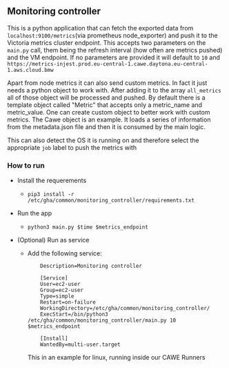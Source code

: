 ## Monitoring controller

This is a python application that can fetch the exported data from `localhost:9100/metrics`(via prometheus
node_exporter) and push it to the Victoria metrics cluster endpoint.
This accepts two parameters on the `main.py` call, them being the refresh interval (how often are metrics pushed) and
the VM endpoint.
If no parameters are provided it will default to `10` and `https://metrics-injest.prod.eu-central-1.cawe.daytona.eu-central-1.aws.cloud.bmw`

Apart from node metrics it can also send custom metrics. In fact it just needs a python object to work with. After
adding it to the array `all_metrics` all of those object will be processed and pushed.
By default there is a template object called "Metric" that accepts only a metric_name and metric_value. One can create
custom object to better work with custom metrics. The Cawe object is an example. It loads a series of information from
the metadata.json file and then it is consumed by the main logic.

This can also detect the OS it is running on and therefore select the appropriate `job` label to push the metrics with

### How to run

- Install the requerements

  - `pip3 install -r /etc/gha/common/monitoring_controller/requirements.txt`

- Run the app

  - `python3 main.py $time $metrics_endpoint`

- (Optional) Run as service

  - Add the following service:

    ```[Unit]
        Description=Monitoring controller

        [Service]
        User=ec2-user
        Group=ec2-user
        Type=simple
        Restart=on-failure
        WorkingDirectory=/etc/gha/common/monitoring_controller/
        ExecStart=/bin/python3 /etc/gha/common/monitoring_controller/main.py 10 $metrics_endpoint

        [Install]
        WantedBy=multi-user.target
    ```

    This in an example for linux, running inside our CAWE Runners
